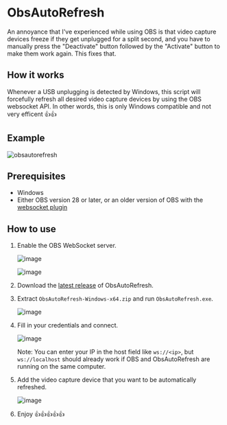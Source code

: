 # ObsAutoRefresh

An annoyance that I've experienced while using OBS is that video capture devices freeze if they get unplugged for a split second, and you have to manually press the "Deactivate" button followed by the "Activate" button to make them work again. This fixes that.

## How it works
Whenever a USB unplugging is detected by Windows, this script will forcefully refresh all desired video capture devices by using the OBS websocket API. In other words, this is only Windows compatible and not very efficent 👍👍

## Example

![obsautorefresh](https://github.com/user-attachments/assets/7c31a6b0-a11e-472c-87b9-3317f7e79496)


## Prerequisites
- Windows
- Either OBS version 28 or later, or an older version of OBS with the [websocket plugin](https://github.com/obsproject/obs-websocket/releases)

## How to use
1. Enable the OBS WebSocket server.
   
   ![image](https://github.com/user-attachments/assets/1009ac63-49e3-4e58-be2b-c3d745195914)
   
   ![image](https://github.com/user-attachments/assets/263eb5c9-bdef-493d-a94f-f8b66a477c1d)


3. Download the [latest release](https://github.com/turecross321/ObsAutoRefresh/releases) of ObsAutoRefresh.
4. Extract `ObsAutoRefresh-Windows-x64.zip` and run `ObsAutoRefresh.exe`.

   ![image](https://github.com/user-attachments/assets/12d0b20e-3299-423a-a8be-788bfe711048)
   
5. Fill in your credentials and connect.

   ![image](https://github.com/user-attachments/assets/61545a16-1dda-46e8-8bd2-a7bcff741312)

   Note: You can enter your IP in the host field like `ws://<ip>`, but `ws://localhost` should already work if OBS and ObsAutoRefresh are running on the same computer.



7. Add the video capture device that you want to be automatically refreshed.

   ![image](https://github.com/user-attachments/assets/1a1d0df9-da6f-4d9f-8f94-3bd0f414a87b)


8. Enjoy 👍👍👍👍👍

